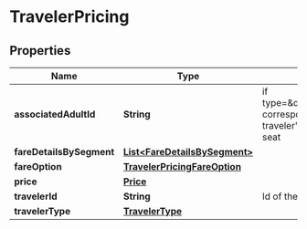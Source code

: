# TravelerPricing

## Properties
Name | Type | Description | Notes
------------ | ------------- | ------------- | -------------
**associatedAdultId** | **String** | if type&#x3D;\&quot;HELD_INFANT\&quot;, corresponds to the adult traveler&#x27;s id who will share the seat |  [optional]
**fareDetailsBySegment** | [**List&lt;FareDetailsBySegment&gt;**](FareDetailsBySegment.md) |  | 
**fareOption** | [**TravelerPricingFareOption**](TravelerPricingFareOption.md) |  | 
**price** | [**Price**](Price.md) |  |  [optional]
**travelerId** | **String** | Id of the traveler | 
**travelerType** | [**TravelerType**](TravelerType.md) |  | 
